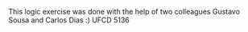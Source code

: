 This logic exercise was done with the help of two colleagues Gustavo Sousa and Carlos Dias :)
UFCD 5136
